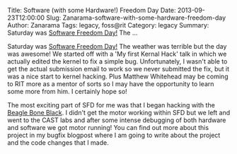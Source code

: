 Title: Software (with some Hardware!) Freedom Day
Date: 2013-09-23T12:00:00
Slug: Zanarama-software-with-some-hardware-freedom-day
Author: Zanarama
Tags: legacy, foss@rit
Category: legacy
Summary: Saturday was [Software Freedom Day!](http://softwarefreedomday.org/) The ... 

Saturday was [Software Freedom Day!](http://softwarefreedomday.org/) The
weather was terrible but the day was awesome! We started off with a 'My first
Kernal Hack' talk in which we actually edited the kernel to fix a simple bug.
Unfortunately, I wasn't able to get the actual submission email to work so we
never submitted the fix, but it was a nice start to kernel hacking. Plus
Matthew Whitehead may be coming to RIT more as a mentor of sorts so I may have
the opportunity to learn some more from him. I certainly hope so!

The most exciting part of SFD for me was that I began hacking with the [Beagle
Bone Black](http://beagleboard.org/Products/BeagleBone%20Black). I didn't get
the motor working within SFD but we left and went to the CAST labs and after
some intense debugging of both hardware and software we got motor running! You
can find out more about this project in my bugfix blogpost where I am going to
write about the project and the code changes that I made.

